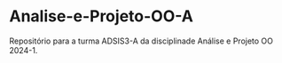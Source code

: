 # Analise-e-Projeto-OO-A
Repositório para a turma ADSIS3-A da disciplinade Análise e Projeto OO 2024-1.
